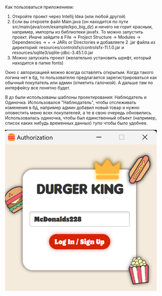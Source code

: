 Как пользоваться приложением:
1. Откройте проект через Intellij Idea (или любой другой)
2. Если вы откроете файл Main.java (он находится по пути src/main/java/com/example/kpo_big_dz) и ничего не горит красным, например, импорты из библиотеки javafx. То можно запустить проект. Иначе зайдите в File -> Project Structure -> Modules -> Dependencies -> + -> JARs or Directories и добавляете 2 .jar файла из директорий: resources/controlsfx/controlsfx-11.1.0.jar и resources/sqlite3/sqlite-jdbc-3.45.1.0.jar
3. Можно запускать проект (желательно установить шрифт, который находится в папке fonts)


Окно с авторизацией можно всегда оставлять открытым. Когда такого логина нет в бд, то пользователю предлагается зарегистрироваться как обычный покупатель или админ (отметить галочкой). А дальше там по интерфейсу все понятно будет.

В дз были использованы шаблоны проектирования: Наблюдатель и Одиночка. Использовался "Наблюдатель", чтобы отслеживать изменения в бд, например админ добавил новый товар и нужно оповестить меню всех покупателей, а те в свою очередь обновились. Использовалась одиночка, чтобы был единственный объект (например, список каких нибудь временных данных) тупо чтобы было удобнее.

<img src="screenshots/log%20reg%20menu.png" alt="Экран регистрации" width="500"/>

